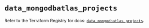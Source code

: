 # `data_mongodbatlas_projects`

Refer to the Terraform Registry for docs: [`data_mongodbatlas_projects`](https://registry.terraform.io/providers/mongodb/mongodbatlas/1.28.0/docs/data-sources/projects).
